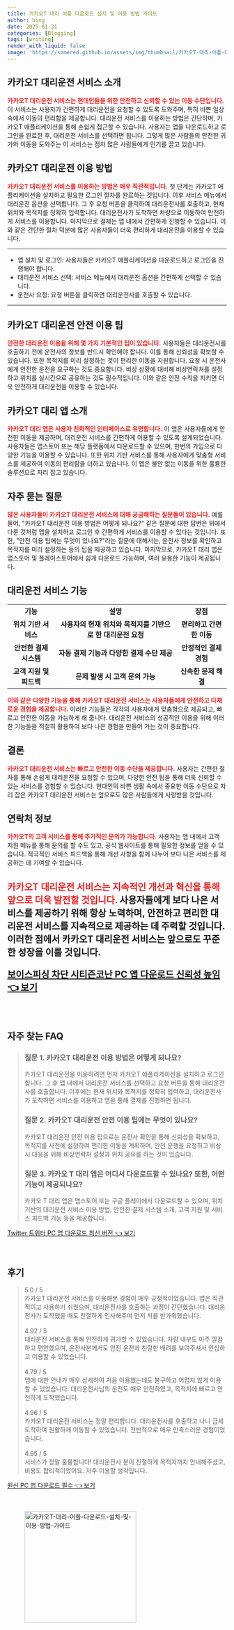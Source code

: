 ```yaml
---
title: 카카오T 대리 어플 다운로드 설치 및 이용 방법 가이드
author: bing
date: 2025-01-31
categories: [Blogging]
tags: [writing]
render_with_liquid: false
image: 'https://somered.github.io/assets/img/thumbnail/카카오T-대리-어플-다운로드-설치-및-이용-방법-가이드.webp'
---
```



<h2 id='카카오T_대리운전_서비스_소개'>카카오T 대리운전 서비스 소개</h2>

<p><b><span style="color: #ee2323;">카카오T 대리운전 서비스는 현대인들을 위한 안전하고 신뢰할 수 있는 이동 수단입니다.</span></b> 이 서비스는 사용자가 간편하게 대리운전을 요청할 수 있도록 도와주며, 특히 바쁜 일상 속에서 이동의 편리함을 제공합니다. 대리운전 서비스를 이용하는 방법은 간단하며, 카카오T 애플리케이션을 통해 손쉽게 접근할 수 있습니다. 사용자는 앱을 다운로드하고 로그인을 완료한 후, 대리운전 서비스를 선택하면 됩니다. 그렇게 많은 사람들의 안전한 귀가와 이동을 도와주는 이 서비스는 점차 많은 사람들에게 인기를 끌고 있습니다.</p>

<h2 id='카카오T_대리운전_이용_방법'>카카오T 대리운전 이용 방법</h2>

<p><b><span style="color: #ee2323;">카카오T 대리운전 서비스를 이용하는 방법은 매우 직관적입니다.</span></b> 첫 단계는 카카오T 애플리케이션을 설치하고 필요한 로그인 절차를 완료하는 것입니다. 이후 서비스 메뉴에서 대리운전 옵션을 선택합니다. 그 후 요청 버튼을 클릭하여 대리운전사를 호출하고, 현재 위치와 목적지를 정확히 입력합니다. 대리운전사가 도착하면 차량으로 이동하여 안전하게 서비스를 이용합니다. 마지막으로 결제는 앱 내에서 간편하게 진행할 수 있습니다. 이와 같은 간단한 절차 덕분에 많은 사용자들이 더욱 편리하게 대리운전을 이용할 수 있습니다.</p>

<hr />

<ul>
    <li>앱 설치 및 로그인: 사용자들은 카카오T 애플리케이션을 다운로드하고 로그인을 진행해야 합니다.</li>
    <li>대리운전 서비스 선택: 서비스 메뉴에서 대리운전 옵션을 간편하게 선택할 수 있습니다.</li>
    <li>운전사 요청: 요청 버튼을 클릭하면 대리운전사를 호출할 수 있습니다.</li>
</ul>

<hr />

<h2 id='카카오T_대리운전_안전_이용_팁'>카카오T 대리운전 안전 이용 팁</h2>

<p><b><span style="color: #ee2323;">안전한 대리운전 이용을 위해 몇 가지 기본적인 팁이 있습니다.</span></b> 사용자들은 대리운전사를 호출하기 전에 운전사의 정보를 반드시 확인해야 합니다. 이를 통해 신뢰성을 확보할 수 있습니다. 또한 목적지를 미리 설정하는 것이 편리한 이동을 지원합니다. 요청 시 운전사에게 안전한 운전을 요구하는 것도 중요합니다. 비상 상황에 대비해 비상연락처를 설정하고 위치를 실시간으로 공유하는 것도 필수적입니다. 이와 같은 안전 수칙을 지키면 더욱 안전하게 대리운전을 이용할 수 있습니다.</p>

<h2 id='카카오T_대리_앱_소개'>카카오T 대리 앱 소개</h2>

<p><b><span style="color: #ee2323;">카카오T 대리 앱은 사용자 친화적인 인터페이스로 유명합니다.</span></b> 이 앱은 사용자들에게 안전한 이동을 제공하며, 대리운전 서비스를 간편하게 이용할 수 있도록 설계되었습니다. 사용자들은 앱스토어 또는 해당 플랫폼에서 다운로드할 수 있으며, 한번의 가입으로 다양한 기능을 이용할 수 있습니다. 또한 위치 기반 서비스를 통해 사용자에게 맞춤형 서비스를 제공하여 이동의 편리함을 더하고 있습니다. 이 앱은 불안 없는 이동을 위한 훌륭한 솔루션으로 자리 잡고 있습니다.</p>

<h2 id='자주_묻는_질문'>자주 묻는 질문</h2>

<p><b><span style="color: #ee2323;">많은 사용자들이 카카오T 대리운전 서비스에 대해 궁금해하는 질문들이 있습니다.</span></b> 예를 들어, "카카오T 대리운전 이용 방법은 어떻게 되나요?" 같은 질문에 대한 답변은 위에서 다룬 것처럼 앱을 설치하고 로그인 후 간편하게 서비스를 이용할 수 있다는 것입니다. 또한, "안전 이용 팁에는 무엇이 있나요?"라는 질문에 대해서는, 운전사 정보를 확인하고 목적지를 미리 설정하는 등의 팁을 제공하고 있습니다. 마지막으로, 카카오T 대리 앱은 앱스토어 및 플레이스토어에서 쉽게 다운로드 가능하며, 여러 유용한 기능이 제공됩니다.</p>

<h2 id='대리운전_서비스_기능'>대리운전 서비스 기능</h2>

<table>
    <tr>
        <td style="text-align: center; height: 17px;"><b>기능</b></td>
        <td style="text-align: center; height: 17px;"><b>설명</b></td>
        <td style="text-align: center; height: 17px;"><b>장점</b></td>
    </tr>
    <tr>
        <td style="text-align: center; height: 17px;"><b>위치 기반 서비스</b></td>
        <td style="text-align: center; height: 17px;"><b>사용자의 현재 위치와 목적지를 기반으로 한 대리운전 요청</b></td>
        <td style="text-align: center; height: 17px;"><b>편리하고 간편한 이동</b></td>
    </tr>
    <tr>
        <td style="text-align: center; height: 17px;"><b>안전한 결제 시스템</b></td>
        <td style="text-align: center; height: 17px;"><b>자동 결제 기능과 다양한 결제 수단 제공</b></td>
        <td style="text-align: center; height: 17px;"><b>안정적인 결제 경험</b></td>
    </tr>
    <tr>
        <td style="text-align: center; height: 17px;"><b>고객 지원 및 피드백</b></td>
        <td style="text-align: center; height: 17px;"><b>문제 발생 시 고객 문의 가능</b></td>
        <td style="text-align: center; height: 17px;"><b>신속한 문제 해결</b></td>
    </tr>
</table>

<p><b><span style="color: #ee2323;">이와 같은 다양한 기능을 통해 카카오T 대리운전 서비스는 사용자들에게 안전하고 다채로운 경험을 제공합니다.</span></b> 이러한 기능들은 각각의 사용자에게 맞춤형으로 제공되고, 빠르고 안전한 이동을 가능하게 해 줍니다. 대리운전 서비스의 성공적인 이용을 위해 이러한 기능들을 적절히 활용하여 보다 나은 경험을 만들어 가는 것이 중요합니다.</p>

<h2 id='결론'>결론</h2>

<p><b><span style="color: #ee2323;">카카오T 대리운전 서비스는 빠르고 안전한 이동 수단을 제공합니다.</span></b> 사용자는 간편한 절차를 통해 손쉽게 대리운전을 요청할 수 있으며, 다양한 안전 팁을 통해 더욱 신뢰할 수 있는 서비스를 경험할 수 있습니다. 현대인의 바쁜 생활 속에서 중요한 이동 수단으로 자리 잡은 카카오T 대리운전 서비스는 앞으로도 많은 사람들에게 사랑받을 것입니다.</p>

<h2 id='연락처_정보'>연락처 정보</h2>

<p><b><span style="color: #ee2323;">카카오T의 고객 서비스를 통해 추가적인 문의가 가능합니다.</span></b> 사용자는 앱 내에서 고객 지원 메뉴를 통해 문의를 할 수도 있고, 공식 웹사이트를 통해 필요한 정보를 얻을 수 있습니다. 적극적인 서비스 피드백을 통해 개선 사항을 함께 나누어 보다 나은 서비스를 제공하는 데 기여할 수 있습니다.</p>

<p><h2 id='서비스_미래'><h2></p>

<p><b><span style="color: #ee2323;">카카오T 대리운전 서비스는 지속적인 개선과 혁신을 통해 앞으로 더욱 발전할 것입니다.</span></b> 사용자들에게 보다 나은 서비스를 제공하기 위해 항상 노력하며, 안전하고 편리한 대리운전 서비스를 지속적으로 제공하는 데 주력할 것입니다. 이러한 점에서 카카오T 대리운전 서비스는 앞으로도 꾸준한 성장을 이룰 것입니다.</p>


<p><a class="click-button" title="보이스피싱 차단 시티즌코난 PC 앱 다운로드 신뢰성 높임" href="https://somered.github.io/posts/%EB%B3%B4%EC%9D%B4%EC%8A%A4%ED%94%BC%EC%8B%B1-%EC%B0%A8%EB%8B%A8-%EC%8B%9C%ED%8B%B0%EC%A6%8C%EC%BD%94%EB%82%9C-PC-%EC%95%B1-%EB%8B%A4%EC%9A%B4%EB%A1%9C%EB%93%9C-%EC%8B%A0%EB%A2%B0%EC%84%B1-%EB%86%92%EC%9E%84/" rel="dofollow">보이스피싱 차단 시티즌코난 PC 앱 다운로드 신뢰성 높임 👈 보기</a></p><br>
<h2 id='자주_찾는_FAQ'>자주 찾는 FAQ</h2>
<div itemscope="" itemtype="https://schema.org/FAQPage"> 
<blockquote> 
<div itemscope="" itemprop="mainEntity" itemtype="https://schema.org/Question"> 
<h3 itemprop="name">질문 1. 카카오T 대리운전 이용 방법은 어떻게 되나요?</h3> 
<div itemscope="" itemprop="acceptedAnswer" itemtype="https://schema.org/Answer"> 
<span itemprop="text"> 
<p>카카오T 대리운전을 이용하려면 먼저 카카오T 애플리케이션을 설치하고 로그인합니다. 그 후 앱 내에서 대리운전 서비스를 선택하고 요청 버튼을 통해 대리운전사를 호출합니다. 이후에는 현재 위치와 목적지를 정확히 입력하고, 대리운전사가 도착하면 서비스를 이용하고 앱을 통해 결제를 진행하면 됩니다.</p> 
</span> 
</div> 
</div> 

<div itemscope="" itemprop="mainEntity" itemtype="https://schema.org/Question"> 
<h3 itemprop="name">질문 2. 카카오T 대리운전 안전 이용 팁에는 무엇이 있나요?</h3> 
<div itemscope="" itemprop="acceptedAnswer" itemtype="https://schema.org/Answer"> 
<span itemprop="text"> 
<p>카카오T 대리운전 안전 이용 팁으로는 운전사 확인을 통해 신뢰성을 확보하고, 목적지를 사전에 설정하여 편리한 이동을 계획하며, 안전 운행을 요청하고 비상 시 대응을 위해 비상연락처 설정과 위치 공유를 하는 것이 있습니다.</p> 
</span> 
</div> 
</div> 

<div itemscope="" itemprop="mainEntity" itemtype="https://schema.org/Question"> 
<h3 itemprop="name">질문 3. 카카오 T 대리 앱은 어디서 다운로드할 수 있나요? 또한, 어떤 기능이 제공되나요?</h3> 
<div itemscope="" itemprop="acceptedAnswer" itemtype="https://schema.org/Answer"> 
<span itemprop="text"> 
<p>카카오 T 대리 앱은 앱스토어 또는 구글 플레이에서 다운로드할 수 있으며, 위치 기반의 대리운전 서비스 이용 방법, 안전한 결제 시스템 소개, 고객 지원 및 서비스 피드백 기능 등을 제공합니다.</p> 
</span> 
</div> 
</div> 
</blockquote> 
</div>
<p><a class="click-button" title="Twitter 트위터 PC 앱 다운로드 최신 버전" href="https://somered.github.io/posts/Twitter-%ED%8A%B8%EC%9C%84%ED%84%B0-PC-%EC%95%B1-%EB%8B%A4%EC%9A%B4%EB%A1%9C%EB%93%9C-%EC%B5%9C%EC%8B%A0-%EB%B2%84%EC%A0%84/" rel="dofollow">Twitter 트위터 PC 앱 다운로드 최신 버전 👈 보기</a></p><br>
<h2 id='후기'>후기</h2>
<div itemscope itemtype="https://schema.org/Product">
  <blockquote>
  <div itemprop="review" itemscope itemtype="https://schema.org/Review">
      <div itemprop="reviewRating" itemscope itemtype="https://schema.org/Rating"> <span itemprop="ratingValue">5.0</span> / <span itemprop="bestRating">5</span> </div>
      <span itemprop="reviewBody">카카오T 대리운전 서비스를 이용해본 경험이 매우 긍정적이었습니다. 앱은 직관적이고 사용하기 쉬웠으며, 대리운전사를 호출하는 과정이 간단했습니다. 대리운전사가 도착했을 때도 친절하게 인사해주며 먼저 저를 반가워했습니다.</span>
  </div>
  <br>
  <div itemprop="review" itemscope itemtype="https://schema.org/Review">
      <div itemprop="reviewRating" itemscope itemtype="https://schema.org/Rating"> <span itemprop="ratingValue">4.92</span> / <span itemprop="bestRating">5</span> </div>
      <span itemprop="reviewBody">대리운전 서비스를 통해 안전하게 귀가할 수 있었습니다. 차량 내부도 아주 깔끔하고 편안했으며, 운전사분께서도 안전 운전과 친절한 배려를 보여주셔서 안심하고 이용할 수 있었습니다.</span>
  </div>
  <br>
  <div itemprop="review" itemscope itemtype="https://schema.org/Review">
      <div itemprop="reviewRating" itemscope itemtype="https://schema.org/Rating"> <span itemprop="ratingValue">4.79</span> / <span itemprop="bestRating">5</span> </div>
      <span itemprop="reviewBody">앱에 대한 안내가 매우 상세하여 처음 이용했는데도 불구하고 어렵지 않게 이용할 수 있었습니다. 대리운전사님의 운전도 매우 안전하였고, 목적지에 빠르고 안전하게 도착했습니다.</span>
  </div>
  <br>
  <div itemprop="review" itemscope itemtype="https://schema.org/Review">
      <div itemprop="reviewRating" itemscope itemtype="https://schema.org/Rating"> <span itemprop="ratingValue">4.96</span> / <span itemprop="bestRating">5</span> </div>
      <span itemprop="reviewBody">카카오T 대리운전 서비스는 정말 편리합니다. 대리운전사를 호출하고 나니 금세 도착하여 원활하게 이동할 수 있었습니다. 전반적으로 매우 만족스러운 경험이었습니다.</span>
  </div>
  <br>
  <div itemprop="review" itemscope itemtype="https://schema.org/Review">
      <div itemprop="reviewRating" itemscope itemtype="https://schema.org/Rating"> <span itemprop="ratingValue">4.95</span> / <span itemprop="bestRating">5</span> </div>
      <span itemprop="reviewBody">서비스가 정말 훌륭합니다! 대리운전사 분이 친절하게 목적지까지 안내해주셨고, 비용도 합리적이었어요. 자주 이용할 생각입니다.</span>
  </div>
  </blockquote>
</div>
<p><a class="click-button" title="원신 PC 앱 다운로드 필수" href="https://somered.github.io/posts/%EC%9B%90%EC%8B%A0-PC-%EC%95%B1-%EB%8B%A4%EC%9A%B4%EB%A1%9C%EB%93%9C-%ED%95%84%EC%88%98/" rel="dofollow">원신 PC 앱 다운로드 필수 👈 보기</a></p><br>
<figure class="image"><img src="https://somered.github.io/assets/img/thumbnail/카카오T-대리-어플-다운로드-설치-및-이용-방법-가이드.webp" alt="카카오T-대리-어플-다운로드-설치-및-이용-방법-가이드" width="256" height="256"></figure>